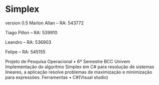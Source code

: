 # Simplex

version 0.5
Marlon Allan – RA: 543772

Tiago Pillon – RA: 539910

Leandro – RA: 536903

Felipe – RA: 545155

Projeto de Pesquisa Operacional
•	6º Semestre BCC Univem
Implementação do algoritmo Simplex em C# para resolução de sistemas lineares, a aplicação resolve problemas de maximização e minimização para expressões.
Ferramentas
•	C#(Visual studio)
